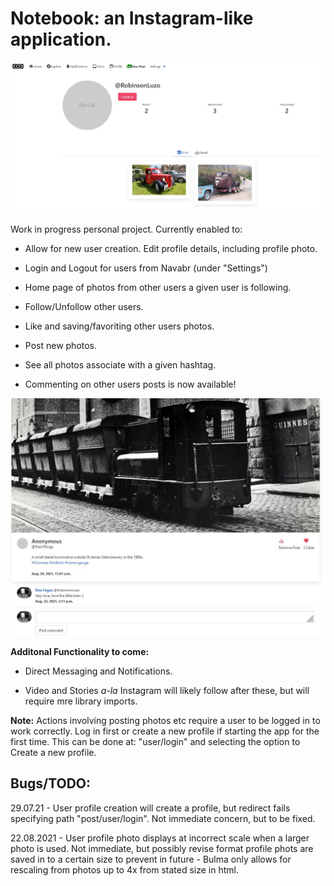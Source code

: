 # Notebook: an Instagram-like application.

<img src="https://raw.githubusercontent.com/RobinsonLuzo/Notebook/master/img/Profile_screenshot.JPG" alt="Profile Screenshot" width="850"/>

Work in progress personal project. Currently enabled to:

- Allow for new user creation. Edit profile details, including profile photo.

- Login and Logout for users from Navabr (under "Settings")

- Home page of photos from other users a given user is following.

- Follow/Unfollow other users. 

- Like and saving/favoriting other users photos.

- Post new photos.

- See all photos associate with a given hashtag.

- Commenting on other users posts is now available!

<img src="https://raw.githubusercontent.com/RobinsonLuzo/Notebook/master/img/comment_screenshot.JPG" alt="Comment Screenshot" width="850"/>

**Additonal Functionality to come:**

- Direct Messaging and Notifications.

- Video and Stories *a-la* Instagram will likely follow after these, but will require mre library imports.

**Note:** Actions involving posting photos etc require a user to be logged in to work correctly. Log in first or create a new profile if starting the app for the first time. This can be done at: "user/login" and selecting the option to Create a new profile.

## Bugs/TODO:

29.07.21 - User profile creation will create a profile, but redirect fails specifying path "post/user/login". Not immediate concern, but to be fixed.

22.08.2021 - User profile photo displays at incorrect scale when a larger photo is used. Not immediate, but possibly revise format profile phots are saved in to a certain size to prevent in future - Bulma only allows for rescaling from photos up to 4x from stated size in html.